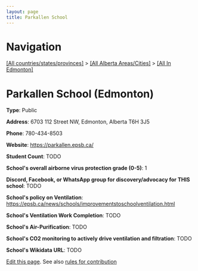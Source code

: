 ```yaml
---
layout: page
title: Parkallen School
---
```

# Navigation

[[All countries/states/provinces]](../../..) > [[All Alberta Areas/Cities]](../..) > [[All In Edmonton]](..)

# Parkallen School (Edmonton)

**Type**: Public

**Address**: 6703 112 Street NW, Edmonton, Alberta T6H 3J5

**Phone**: 780-434-8503

**Website**: <https://parkallen.epsb.ca/>

**Student Count**: TODO

**School's overall airborne virus protection grade (0-5)**: 1

**Discord, Facebook, or WhatsApp group for discovery/advocacy for THIS school**: TODO

**School's policy on Ventilation**: <https://epsb.ca/news/schools/improvementstoschoolventilation.html>

**School's Ventilation Work Completion**: TODO

**School's Air-Purification**: TODO

**School's CO2 monitoring to actively drive ventilation and filtration**: TODO

**School's Wikidata URL**: TODO


[Edit this page](https://github.com/ventilate-schools/AB/edit/main/./Edmonton/Parkallen_School.md). See also [rules for contribution](../../../contribution-rules/)